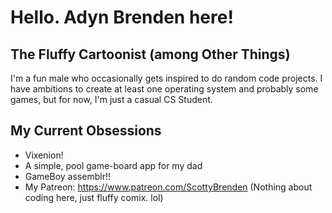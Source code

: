 # Hello. Adyn Brenden here!
## The Fluffy Cartoonist (among Other Things)
I'm a fun male who occasionally gets inspired to do random code projects. I have ambitions to create at least one operating system and probably some games, but for now, I'm just a casual CS Student.
## My Current Obsessions
- Vixenion!
- A simple, pool game-board app for my dad
- GameBoy assemblr!!
- My Patreon: https://www.patreon.com/ScottyBrenden (Nothing about coding here, just fluffy comix. lol)

<!---
adynbrenden/adynbrenden is a ✨ special ✨ repository because its `README.md` (this file) appears on your GitHub profile.
You can click the Preview link to take a look at your changes.
--->
